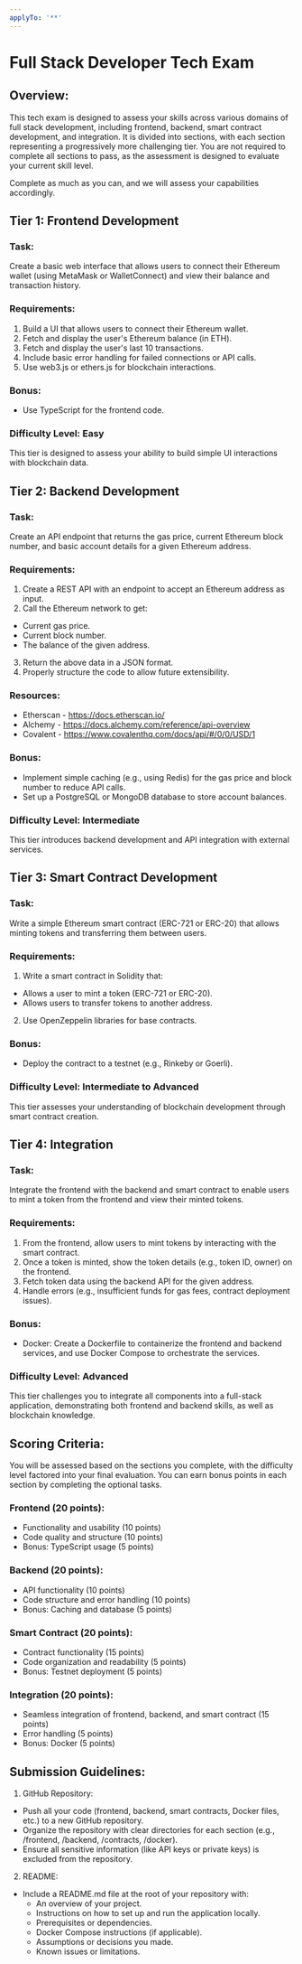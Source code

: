 ```yaml
---
applyTo: '**'
---
```


# Full Stack Developer Tech Exam

## Overview:
This tech exam is designed to assess your skills across various domains of full stack development, including frontend, backend, smart contract development, and integration. It is divided into sections, with each section representing a progressively more challenging tier. You are not required to complete all sections to pass, as the assessment is designed to evaluate your current skill level.

Complete as much as you can, and we will assess your capabilities accordingly.

## Tier 1: Frontend Development
### Task:
Create a basic web interface that allows users to connect their Ethereum wallet (using MetaMask or WalletConnect) and view their balance and transaction history.

### Requirements:
1. Build a UI that allows users to connect their Ethereum wallet.
2. Fetch and display the user's Ethereum balance (in ETH).
3. Fetch and display the user's last 10 transactions.
4. Include basic error handling for failed connections or API calls.
5. Use web3.js or ethers.js for blockchain interactions.

### Bonus:
- Use TypeScript for the frontend code.

### Difficulty Level: Easy
This tier is designed to assess your ability to build simple UI interactions with blockchain data.

## Tier 2: Backend Development
### Task:
Create an API endpoint that returns the gas price, current Ethereum block number, and basic account details for a given Ethereum address.

### Requirements:
1. Create a REST API with an endpoint to accept an Ethereum address as input.
2. Call the Ethereum network to get:
  - Current gas price.
  - Current block number.
  - The balance of the given address.
3. Return the above data in a JSON format.
4. Properly structure the code to allow future extensibility.

### Resources:
- Etherscan - https://docs.etherscan.io/
- Alchemy - https://docs.alchemy.com/reference/api-overview
- Covalent - https://www.covalenthq.com/docs/api/#/0/0/USD/1

### Bonus:
- Implement simple caching (e.g., using Redis) for the gas price and block number to reduce API calls.
- Set up a PostgreSQL or MongoDB database to store account balances.

### Difficulty Level: Intermediate
This tier introduces backend development and API integration with external services.

## Tier 3: Smart Contract Development
### Task:
Write a simple Ethereum smart contract (ERC-721 or ERC-20) that allows minting tokens and transferring them between users.

### Requirements:
1. Write a smart contract in Solidity that:
  - Allows a user to mint a token (ERC-721 or ERC-20).
  - Allows users to transfer tokens to another address.
2. Use OpenZeppelin libraries for base contracts.

### Bonus:
- Deploy the contract to a testnet (e.g., Rinkeby or Goerli).

### Difficulty Level: Intermediate to Advanced
This tier assesses your understanding of blockchain development through smart contract creation.

## Tier 4: Integration
### Task:
Integrate the frontend with the backend and smart contract to enable users to mint a token from the frontend and view their minted tokens.

### Requirements:
1. From the frontend, allow users to mint tokens by interacting with the smart contract.
2. Once a token is minted, show the token details (e.g., token ID, owner) on the frontend.
3. Fetch token data using the backend API for the given address.
4. Handle errors (e.g., insufficient funds for gas fees, contract deployment issues).

### Bonus:
- Docker: Create a Dockerfile to containerize the frontend and backend services, and use Docker Compose to orchestrate the services.

### Difficulty Level: Advanced
This tier challenges you to integrate all components into a full-stack application, demonstrating both frontend and backend skills, as well as blockchain knowledge.

## Scoring Criteria:
You will be assessed based on the sections you complete, with the difficulty level factored into your final evaluation. You can earn bonus points in each section by completing the optional tasks.

### Frontend (20 points):
- Functionality and usability (10 points)
- Code quality and structure (10 points)
- Bonus: TypeScript usage (5 points)

### Backend (20 points):
- API functionality (10 points)
- Code structure and error handling (10 points)
- Bonus: Caching and database (5 points)

### Smart Contract (20 points):
- Contract functionality (15 points)
- Code organization and readability (5 points)
- Bonus: Testnet deployment (5 points)

### Integration (20 points):
- Seamless integration of frontend, backend, and smart contract (15 points)
- Error handling (5 points)
- Bonus: Docker (5 points)

## Submission Guidelines:

1. GitHub Repository:
  - Push all your code (frontend, backend, smart contracts, Docker files, etc.) to a new GitHub repository.
  - Organize the repository with clear directories for each section (e.g., /frontend, /backend, /contracts, /docker).
  - Ensure all sensitive information (like API keys or private keys) is excluded from the repository.

2. README:
  - Include a README.md file at the root of your repository with:
    - An overview of your project.
    - Instructions on how to set up and run the application locally.
    - Prerequisites or dependencies.
    - Docker Compose instructions (if applicable).
    - Assumptions or decisions you made.
    - Known issues or limitations.
